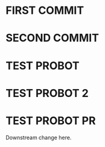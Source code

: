 # FIRST COMMIT

# SECOND COMMIT

# TEST PROBOT

# TEST PROBOT 2

# TEST PROBOT PR

Downstream change here.

